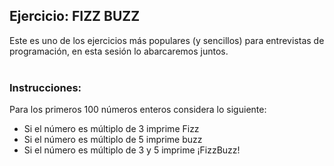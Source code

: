 ## Ejercicio: FIZZ BUZZ
Este es uno de los ejercicios más populares (y sencillos) para entrevistas de programación, en esta sesión lo abarcaremos juntos.
<br>
<br>
### Instrucciones:
Para los primeros 100 números enteros considera lo siguiente:
* Si el número es múltiplo de 3 imprime Fizz
* Si el número es múltiplo de 5 imprime buzz
* Si el número es múltiplo de 3 y 5 imprime ¡FizzBuzz!
